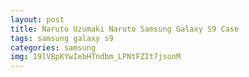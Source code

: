 ```yaml
---
layout: post
title: Naruto Uzumaki Naruto Samsung Galaxy S9 Case
tags: samsung galaxy s9
categories: samsung
img: 19lVBpKYwIebHTndbm_LPNtFZIt7jsonM
---
```

